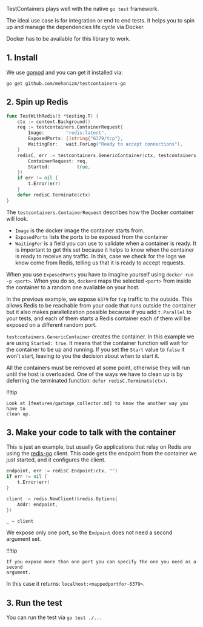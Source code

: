 TestContainers plays well with the native `go test` framework.

The ideal use case is for integration or end to end tests. It helps you to spin
up and manage the dependencies life cycle via Docker.

Docker has to be available for this library to work.

## 1. Install

We use [gomod](https://blog.golang.org/using-go-modules) and you can get it installed via:

```
go get github.com/mehanizm/testcontainers-go
```

## 2. Spin up Redis

```go
func TestWithRedis(t *testing.T) {
	ctx := context.Background()
	req := testcontainers.ContainerRequest{
		Image:        "redis:latest",
		ExposedPorts: []string{"6379/tcp"},
		WaitingFor:   wait.ForLog("Ready to accept connections"),
	}
	redisC, err := testcontainers.GenericContainer(ctx, testcontainers.GenericContainerRequest{
		ContainerRequest: req,
		Started:          true,
	})
	if err != nil {
		t.Error(err)
	}
	defer redisC.Terminate(ctx)
}
```

The `testcontainers.ContainerRequest` describes how the Docker container will
look.

* `Image` is the docker image the container starts from.
* `ExposedPorts` lists the ports to be exposed from the container
* `WaitingFor` is a field you can use to validate when a container is ready. It
  is important to get this set because it helps to know when the container is
  ready to receive any traffic. In this, case we check for the logs we know come
  from Redis, telling us that it is ready to accept requests.

When you use `ExposedPorts` you have to imagine yourself using `docker run -p
<port>`.  When you do so, `dockerd` maps the selected `<port>` from inside the
container to a random one available on your host.

In the previous example, we expose `6379` for `tcp` traffic to the outside. This
allows Redis to be reachable from your code that runs outside the container but
it also makes parallelization possible because if you add `t.Parallel` to your
tests, and each of them starts a Redis container each of them will be exposed on a
different random port.

`testcontainers.GenericContainer` creates the container. In this example we are
using `Started: true`. It means that the container function will wait for the
container to be up and running. If you set the `Start` value to `false` it won't
start, leaving to you the decision about when to start it.

All the containers must be removed at some point, otherwise they will run until
the host is overloaded. One of the ways we have to clean up is by deferring the
terminated function: `defer redisC.Terminate(ctx)`.

!!!tip

    Look at [features/garbage_collector.md] to know the another way you have to
    clean up.

## 3. Make your code to talk with the container

This is just an example, but usually Go applications that relay on Redis are
using the [redis-go](https://github.com/go-redis/redis) client. This code gets
the endpoint from the container we just started, and it configures the client.

```go
endpoint, err := redisC.Endpoint(ctx, "")
if err != nil {
    t.Error(err)
}

client := redis.NewClient(&redis.Options{
    Addr: endpoint,
})

_ = client
```

We expose only one port, so the `Endpoint` does not need a second argument set.

!!!tip

    If you expose more than one port you can specify the one you need as a second
    argument.

In this case it returns: `localhost:<mappedportfor-6379>`.

## 3. Run the test

You can run the test via `go test ./...`
